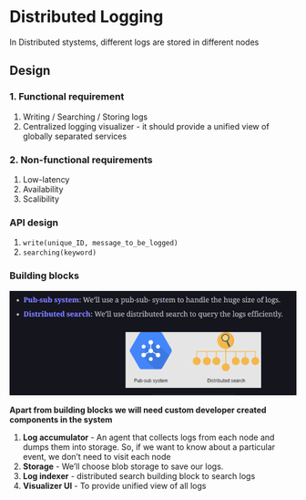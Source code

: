 # Distributed Logging

In Distributed stystems, different logs are stored in different nodes

## Design

### 1. Functional requirement

1. Writing / Searching / Storing logs
2. Centralized logging visualizer - it should provide a unified view of globally separated services

### 2. Non-functional requirements

1. Low-latency
2. Availability 
3. Scalibility

### API design

1. ```write(unique_ID, message_to_be_logged)```
2. ```searching(keyword)```

### Building blocks

![alt text](PNG/dl1.PNG "Title")

**Apart from building blocks we will need custom developer created components in the system**  

1. **Log accumulator** - An agent that collects logs from each node and dumps them into storage. So, if we want to know about a particular event, we don’t need to visit each node
2. **Storage** - We’ll choose blob storage to save our logs.
3. **Log indexer** - distributed search building block to search logs
4. **Visualizer UI** - To provide unified view of all logs